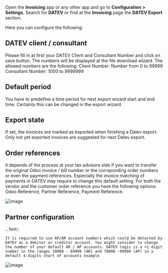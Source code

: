 Open the **Invoicing** app or any other app and go to **Configuration > Settings**. Search for **DATEV** or find at the **Invoicing** page the **DATEV Export** section.

Here you can configure the following:

## DATEV client / consultant

Please fill in at first  your DATEV Client and Consultant Number and click on save
button. The numbers will be displayed at the file download wizard.
The allowed numbers are the following:
Client Number: Number from 0 to 99999
Consultant Number: 1000 to 9999999

## Default period

You have to predefine a time period for next export wizard start and end time. Certainly this can be changed in the export wizard.

## Export state

If set, the invoices are marked as exported when finishing a Datev export. Only not yet exported invoices are suggested for next Datev export.

## Order references

it depends of the process at your tax advisors side if you want to transfer the original Odoo invoice  / bill number or the corrsponding order numbers or even the payment references. Especially the invoice matching of payments in DATEV may require to change this default setting. For both the vendor and the customer order reference you have the following options: Odoo Reference, Partner Reference, Payment Reference.

![image](../static/description/example_datev_config.png)


## Partner configuration

.. hint::

    It is required to use AP/AR account numbers which could be detected by DATEV as a debitor or creditor account. You might consider to change the number of your default AR / AP accounts. DATEV logic is a +1 digit number in the ranges 10000 - 69999 (AR) and 70000 -99999 (AP) in a default 4-digits chart of accounts example

![image](../static/description/example_partner_config.png)
